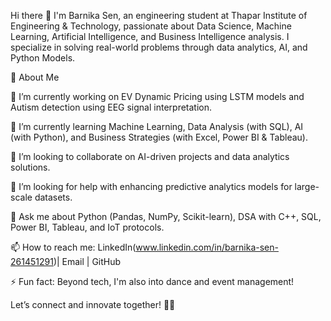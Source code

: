 Hi there 👋
I'm Barnika Sen, an engineering student at Thapar Institute of Engineering & Technology, passionate about Data Science, Machine Learning, Artificial Intelligence, and Business Intelligence analysis. I specialize in solving real-world problems through data analytics, AI, and Python Models.

🚀 About Me

🔭 I’m currently working on EV Dynamic Pricing using LSTM models and Autism detection using EEG signal interpretation.</br>

🌱 I’m currently learning Machine Learning, Data Analysis (with SQL), AI (with Python), and Business Strategies (with Excel, Power BI & Tableau).</br>

👯 I’m looking to collaborate on AI-driven projects and data analytics solutions.</br>

🤔 I’m looking for help with enhancing predictive analytics models for large-scale datasets.</br>

💬 Ask me about Python (Pandas, NumPy, Scikit-learn), DSA with C++, SQL, Power BI, Tableau, and IoT protocols.</br>

📫 How to reach me: LinkedIn(www.linkedin.com/in/barnika-sen-261451291)| Email | GitHub</br>

⚡ Fun fact: Beyond tech, I'm also into dance and event management!</br>

Let’s connect and innovate together! 🚀✨</br>
